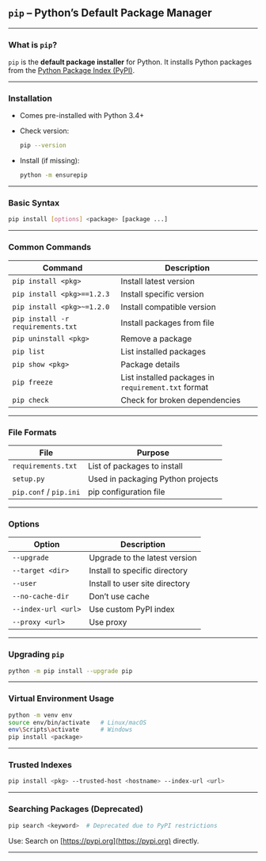 ## `pip` – Python’s Default Package Manager

---

### What is `pip`?

`pip` is the **default package installer** for Python. It installs Python packages from the [Python Package Index (PyPI)](https://pypi.org).

---

### Installation

* Comes pre-installed with Python 3.4+
* Check version:

  ```bash
  pip --version
  ```
* Install (if missing):

  ```bash
  python -m ensurepip
  ```

---

### Basic Syntax

```bash
pip install [options] <package> [package ...]
```

---

### Common Commands

| Command                           | Description                                         |
| --------------------------------- | --------------------------------------------------- |
| `pip install <pkg>`               | Install latest version                              |
| `pip install <pkg>==1.2.3`        | Install specific version                            |
| `pip install <pkg>~=1.2.0`        | Install compatible version                          |
| `pip install -r requirements.txt` | Install packages from file                          |
| `pip uninstall <pkg>`             | Remove a package                                    |
| `pip list`                        | List installed packages                             |
| `pip show <pkg>`                  | Package details                                     |
| `pip freeze`                      | List installed packages in `requirement.txt` format |
| `pip check`                       | Check for broken dependencies                       |

---

### File Formats

| File                   | Purpose                           |
| ---------------------- | --------------------------------- |
| `requirements.txt`     | List of packages to install       |
| `setup.py`             | Used in packaging Python projects |
| `pip.conf` / `pip.ini` | pip configuration file            |

---

### Options

| Option              | Description                    |
| ------------------- | ------------------------------ |
| `--upgrade`         | Upgrade to the latest version  |
| `--target <dir>`    | Install to specific directory  |
| `--user`            | Install to user site directory |
| `--no-cache-dir`    | Don’t use cache                |
| `--index-url <url>` | Use custom PyPI index          |
| `--proxy <url>`     | Use proxy                      |

---

### Upgrading `pip`

```bash
python -m pip install --upgrade pip
```

---

### Virtual Environment Usage

```bash
python -m venv env
source env/bin/activate   # Linux/macOS
env\Scripts\activate      # Windows
pip install <package>
```

---

### Trusted Indexes

```bash
pip install <pkg> --trusted-host <hostname> --index-url <url>
```

---

### Searching Packages (Deprecated)

```bash
pip search <keyword>  # Deprecated due to PyPI restrictions
```

Use:
Search on [https://pypi.org](https://pypi.org) directly.

---

